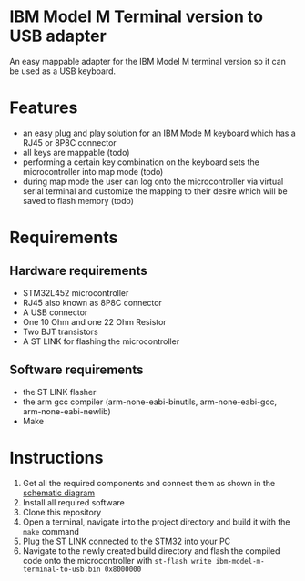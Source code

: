 # IBM Model M Terminal version to USB adapter
An easy mappable adapter for the IBM Model M terminal version so it can be used as a USB keyboard.

# Features
- an easy plug and play solution for an IBM Mode M keyboard which has a RJ45 or 8P8C connector
- all keys are mappable (todo)
- performing a certain key combination on the keyboard sets the microcontroller into map mode (todo)
- during map mode the user can log onto the microcontroller via virtual serial terminal and customize the mapping to their desire which will be saved to flash memory (todo)

# Requirements
## Hardware requirements
 - STM32L452 microcontroller
 - RJ45 also known as 8P8C connector
 - A USB connector
 - One 10 Ohm and one 22 Ohm Resistor
 - Two BJT transistors
 - A ST LINK for flashing the microcontroller
 
 ## Software requirements
 - the ST LINK flasher
 - the arm gcc compiler (arm-none-eabi-binutils, arm-none-eabi-gcc, arm-none-eabi-newlib)
 - Make
 
 # Instructions
 1. Get all the required components and connect them as shown in the [schematic diagram](https://github.com/Earl0fPudding/ibm-model-m-terminal-to-usb/raw/master/ibm-model-m-terminal-to-usb-schematic.pdf)
 2. Install all required software
 3. Clone this repository
 4. Open a terminal, navigate into the project directory and build it with the `make` command
 5. Plug the ST LINK connected to the STM32 into your PC
 6. Navigate to the newly created build directory and flash the compiled code onto the microcontroller with `st-flash write ibm-model-m-terminal-to-usb.bin 0x8000000`
